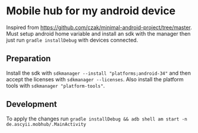 # Mobile hub for my android device

Inspired from https://github.com/czak/minimal-android-project/tree/master.
Must setup android home variable and install an sdk with the manager then just run `gradle installDebug` with devices connected.

## Preparation

Install the sdk with `sdkmanager --install "platforms;android-34"` and then accept the licenses with `sdkmanager --licenses`.
Also install the platform tools with `sdkmanager "platform-tools"`.

## Development

To apply the changes run
`gradle installDebug && adb shell am start -n de.ascyii.mobhub/.MainActivity`
